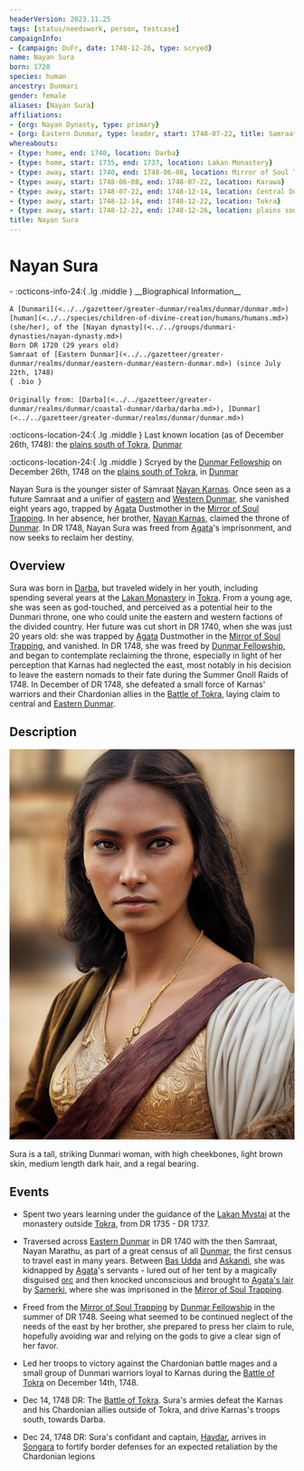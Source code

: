 ```yaml
---
headerVersion: 2023.11.25
tags: [status/needswork, person, testcase]
campaignInfo:
- {campaign: DuFr, date: 1748-12-26, type: scryed}
name: Nayan Sura
born: 1720
species: human
ancestry: Dunmari
gender: female
aliases: [Nayan Sura]
affiliations:
- {org: Nayan Dynasty, type: primary}
- {org: Eastern Dunmar, type: leader, start: 1748-07-22, title: Samraat}
whereabouts:
- {type: home, end: 1740, location: Darba}
- {type: home, start: 1735, end: 1737, location: Lakan Monastery}
- {type: away, start: 1740, end: 1748-06-08, location: Mirror of Soul Trapping}
- {type: away, start: 1748-06-08, end: 1748-07-22, location: Karawa}
- {type: away, start: 1748-07-22, end: 1748-12-14, location: Central Dunmar}
- {type: away, start: 1748-12-14, end: 1748-12-22, location: Tokra}
- {type: away, start: 1748-12-22, end: 1748-12-26, location: plains south of Tokra}
title: Nayan Sura
---
```

# Nayan Sura
<div class="grid cards ext-narrow-margin ext-one-column" markdown>
- :octicons-info-24:{ .lg .middle } __Biographical Information__

    A [Dunmari](<../../gazetteer/greater-dunmar/realms/dunmar/dunmar.md>) [human](<../../species/children-of-divine-creation/humans/humans.md>) (she/her), of the [Nayan dynasty](<../../groups/dunmari-dynasties/nayan-dynasty.md>)  
    Born DR 1720 (29 years old)  
    Samraat of [Eastern Dunmar](<../../gazetteer/greater-dunmar/realms/dunmar/eastern-dunmar/eastern-dunmar.md>) (since July 22th, 1748)  
    { .bio }

    Originally from: [Darba](<../../gazetteer/greater-dunmar/realms/dunmar/coastal-dunmar/darba/darba.md>), [Dunmar](<../../gazetteer/greater-dunmar/realms/dunmar/dunmar.md>)
</div>

:octicons-location-24:{ .lg .middle } Last known location (as of December 26th, 1748): the [plains south of Tokra](<../../gazetteer/greater-dunmar/dunmari-basin/southern-tokra-plains.md>), [Dunmar](<../../gazetteer/greater-dunmar/realms/dunmar/dunmar.md>)



:octicons-location-24:{ .lg .middle } Scryed by the [Dunmar Fellowship](<../pcs/dunmar-fellowship/dunmar-fellowship.md>) on December 26th, 1748 on the [plains south of Tokra](<../../gazetteer/greater-dunmar/dunmari-basin/southern-tokra-plains.md>), in [Dunmar](<../../gazetteer/greater-dunmar/realms/dunmar/dunmar.md>)  


Nayan Sura is the younger sister of Samraat [Nayan Karnas](<./nayan-karnas.md>). Once seen as a future Samraat and a unifier of [eastern](<../../gazetteer/greater-dunmar/realms/dunmar/eastern-dunmar/eastern-dunmar.md>) and [Western Dunmar](<../../gazetteer/greater-dunmar/realms/dunmar/western-dunmar/western-dunmar.md>), she vanished eight years ago, trapped by [Agata](<../fey/agata.md>) Dustmother in the [Mirror of Soul Trapping](<../../campaigns/dunmari-frontier/treasure/notable-items/mirror-of-soul-trapping.md>). In her absence, her brother, [Nayan Karnas](<./nayan-karnas.md>), claimed the throne of [Dunmar](<../../gazetteer/greater-dunmar/realms/dunmar/dunmar.md>). In DR 1748, Nayan Sura was freed from [Agata](<../fey/agata.md>)'s imprisonment, and now seeks to reclaim her destiny. 
## Overview

Sura was born in [Darba](<../../gazetteer/greater-dunmar/realms/dunmar/coastal-dunmar/darba/darba.md>), but traveled widely in her youth, including spending several years at the [Lakan Monastery](<../../gazetteer/greater-dunmar/realms/dunmar/central-dunmar/tokra/lakan-monastery.md>) in [Tokra](<../../gazetteer/greater-dunmar/realms/dunmar/central-dunmar/tokra/tokra.md>). From a young age, she was seen as god-touched, and perceived as a potential heir to the Dunmari throne, one who could unite the eastern and western factions of the divided country. Her future was cut short in DR 1740, when she was just 20 years old: she was trapped by [Agata](<../fey/agata.md>) Dustmother in the [Mirror of Soul Trapping](<../../campaigns/dunmari-frontier/treasure/notable-items/mirror-of-soul-trapping.md>), and vanished. In DR 1748, she was freed by [Dunmar Fellowship](<../pcs/dunmar-fellowship/dunmar-fellowship.md>), and began to contemplate reclaiming the throne, especially in light of her perception that Karnas had neglected the east, most notably in his decision to leave the eastern nomads to their fate during the Summer Gnoll Raids of 1748. In December of DR 1748, she defeated a small force of Karnas' warriors and their Chardonian allies in the [Battle of Tokra](<../../events/1700s/1748/12/battle-of-tokra.md>), laying claim to central and [Eastern Dunmar](<../../gazetteer/greater-dunmar/realms/dunmar/eastern-dunmar/eastern-dunmar.md>). 
## Description

![Sura](../../assets/sura.png)

Sura is a tall, striking Dunmari woman, with high cheekbones, light brown skin, medium length dark hair, and a regal bearing. 
## Events

- Spent two years learning under the guidance of the [Lakan Mystai](<../../groups/dunmari-mystery-cults/lakan-mystai.md>) at the monastery outside [Tokra](<../../gazetteer/greater-dunmar/realms/dunmar/central-dunmar/tokra/tokra.md>), from DR 1735 - DR 1737. 
- Traversed across [Eastern Dunmar](<../../gazetteer/greater-dunmar/realms/dunmar/eastern-dunmar/eastern-dunmar.md>) in DR 1740 with the then Samraat, Nayan Marathu, as part of a great census of all [Dunmar](<../../gazetteer/greater-dunmar/realms/dunmar/dunmar.md>), the first census to travel east in many years. Between [Bas Udda](<../../gazetteer/greater-dunmar/realms/dunmar/eastern-dunmar/bas-udda.md>) and [Askandi](<../../gazetteer/greater-dunmar/realms/dunmar/central-dunmar/askandi.md>), she was kidnapped by [Agata](<../fey/agata.md>)'s servants - lured out of her tent by a magically disguised [orc](<../../species/children-of-the-embodied-gods/orcs/orcs.md>) and then knocked unconscious and brought to [Agata's lair](<../../gazetteer/greater-dunmar/dunmari-basin/agata-s-lair.md>) by [Samerki](<../other-nonhumans/samerki.md>), where she was imprisoned in the [Mirror of Soul Trapping](<../../campaigns/dunmari-frontier/treasure/notable-items/mirror-of-soul-trapping.md>). 
- Freed from the [Mirror of Soul Trapping](<../../campaigns/dunmari-frontier/treasure/notable-items/mirror-of-soul-trapping.md>) by [Dunmar Fellowship](<../pcs/dunmar-fellowship/dunmar-fellowship.md>) in the summer of DR 1748. Seeing what seemed to be continued neglect of the needs of the east by her brother, she prepared to press her claim to rule, hopefully avoiding war and relying on the gods to give a clear sign of her favor. 
- Led her troops to victory against the Chardonian battle mages and a small group of Dunmari warriors loyal to Karnas during the [Battle of Tokra](<../../events/1700s/1748/12/battle-of-tokra.md>) on December 14th, 1748. 






- Dec 14, 1748 DR: The [Battle of Tokra](<../../events/1700s/1748/12/battle-of-tokra.md>). Sura's armies defeat the Karnas and his Chardonian allies outside of Tokra, and drive Karnas's troops south, towards Darba.
- Dec 24, 1748 DR: Sura's confidant and captain, [Havdar](<./havdar.md>), arrives in [Songara](<../../gazetteer/greater-dunmar/realms/dunmar/central-dunmar/songara.md>) to fortify border defenses for an expected retaliation by the Chardonian legions


